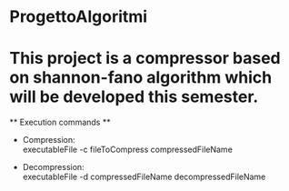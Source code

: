 # ProgettoAlgoritmi
# This project is a compressor based on shannon-fano algorithm which will be developed this semester.

** Execution commands **

* Compression:  
executableFile -c fileToCompress compressedFileName

* Decompression:  
executableFile -d compressedFileName decompressedFileName